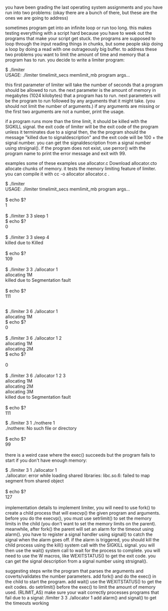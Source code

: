 you have been grading the last operating system assignments and you have run into two problems: (okay there are a bunch of there, but these are the ones we are going to address)

sometimes program get into an infinite loop or run too long. this makes testing everything with a script hard because you have to week out the programs that make your script get stuck.
the programs are supposed to loop through the input reading things in chunks, but some people skip doing a loop by doing a read with one outrageously big buffer.
to address these two problems you want to limit the amount of time and memory that a program has to run. you decide to write a limiter program:

$ ./limiter  <br/>
USAGE: ./limiter timelimit_secs memlimit_mb program args... <br/>

this first parameter of limiter will take the number of seconds that a program should be allowed to run. the next parameter is the amount of memory in megabytes (1024 kilobytes) that a program has to run. next parameters will be the program to run followed by any arguments that it might take. (you should not limit the number of arguments.) if any arguments are missing or the first two arguments are not a number, print the usage.

if a program runs more than the time limit, it should be killed with the SIGKILL signal. the exit code of limiter will be the exit code of the program unless it terminates due to a signal then, the the program should the message "killed due to signaldescription" and the exit code will be 100 + the signal number. you can get the signaldescription from a signal number using strsignal(). if the program does not exist, use perror() with the program name to print the error message and exit with 99.

examples
some of these examples use allocator.c  Download allocator.cto allocate chunks of memory. it tests the memory limiting feature of limiter. you can compile it with cc -o allocator allocator.c .

$ ./limiter  <br/>
USAGE: ./limiter timelimit_secs memlimit_mb program args... <br/>
<br/>
$ echo $?    <br/>
1 <br/>
<br/>
$ ./limiter 3 3 sleep 1 <br/>
$ echo $?               <br/>
0 <br/>
<br/>
$ ./limiter 3 3 sleep 4 <br/>
killed due to Killed <br/><br/>
$ echo $? <br/>
109 <br/><br/>
$ ./limiter 3 3 ./allocator 1 <br/>
allocating 1M <br/>
killed due to Segmentation fault <br/><br/>
$ echo $? <br/>
111<br/><br/>

$ ./limiter 3 6 ./allocator 1 <br/>
allocating 1M <br/>
$ echo $?      <br/> 
0 <br/><br/>
$ ./limiter 3 6 ./allocator 1 2 <br/>
allocating 1M <br/>
allocating 2M <br/>
$ echo $? <br/>                      
0 <br/><br/>
$ ./limiter 3 6 ./allocator 1 2 3 <br/>
allocating 1M <br/>
allocating 2M <br/>
allocating 3M <br/>
killed due to Segmentation fault <br/><br/>
$ echo $? <br/>
111<br/>

$ ./limiter 3 1 ./nothere 1   <br/>
./nothere: No such file or directory <br/><br/>
$ echo $? <br/>
99<br/><br/>
there is a weird case where the exec() succeeds but the program fails to start if you don't have enough memory:

$ ./limiter 3 1 ./allocator 1 <br/>
./allocator: error while loading shared libraries: libc.so.6: failed to map segment from shared object <br/><br/>
$ echo $? <br/>
127<br/><br/>
implementation details
to implement limiter, you will need to use fork() to create a child process that will execvp() the given program and arguments. before you do the execvp(), you must use setrlimit() to set the memory limits in the child (you don't want to set the memory limits on the parent). meanwhile, after fork() the parent will set an alarm for the timeout using alarm(). you have to register a signal handler using signal() to catch the signal when the alarm goes off. if the alarm is triggered, you should kill the child process using the kill() system call with the SIGKILL signal. you will then use the wait() system call to wait for the process to complete. you will need to use the W macros, like WEXITSTATUS() to get the exit code. you can get the signal description from a signal number using strsignal().

suggesting steps
write the program that parses the arguments and coverts/validates the number parameters.
add fork() and do the exec() in the child to start the program.
add wait() use the WEXITSTATUS() to get the exit codes.
do setrlimit() before the exec() to limit the amount of memory used. (RLIMIT_AS)
make sure your wait correctly processes programs that fail due to a signal: /limiter 3 3 ./allocator 1
add alarm() and signal() to get the timeouts working
